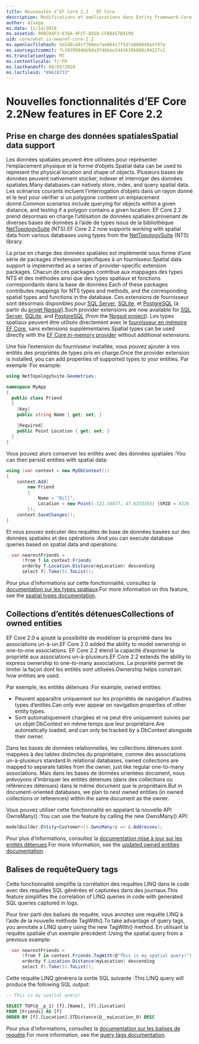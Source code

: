```yaml
---
title: Nouveautés d’EF Core 2.2 - EF Core
description: Modifications et améliorations dans Entity Framework Core 2,2
author: divega
ms.date: 11/14/2018
ms.assetid: 998C04F3-676A-4FCF-8450-CFB0457B4198
uid: core/what-is-new/ef-core-2.2
ms.openlocfilehash: 5d248c4dcf760ee7ae86417f5d7a000848a4f97e
ms.sourcegitcommit: 7c3939504bb9da3f46bea3443638b808c04227c2
ms.translationtype: MT
ms.contentlocale: fr-FR
ms.lasthandoff: 09/09/2020
ms.locfileid: "89618733"
---
```

# <a name="new-features-in-ef-core-22"></a><span data-ttu-id="06d3b-103">Nouvelles fonctionnalités d’EF Core 2.2</span><span class="sxs-lookup"><span data-stu-id="06d3b-103">New features in EF Core 2.2</span></span>

## <a name="spatial-data-support"></a><span data-ttu-id="06d3b-104">Prise en charge des données spatiales</span><span class="sxs-lookup"><span data-stu-id="06d3b-104">Spatial data support</span></span>

<span data-ttu-id="06d3b-105">Les données spatiales peuvent être utilisées pour représenter l’emplacement physique et la forme d’objets.</span><span class="sxs-lookup"><span data-stu-id="06d3b-105">Spatial data can be used to represent the physical location and shape of objects.</span></span>
<span data-ttu-id="06d3b-106">Plusieurs bases de données peuvent nativement stocker, indexer et interroger des données spatiales.</span><span class="sxs-lookup"><span data-stu-id="06d3b-106">Many databases can natively store, index, and query spatial data.</span></span>
<span data-ttu-id="06d3b-107">Les scénarios courants incluent l’interrogation d’objets dans un rayon donné et le test pour vérifier si un polygone contient un emplacement donné.</span><span class="sxs-lookup"><span data-stu-id="06d3b-107">Common scenarios include querying for objects within a given distance, and testing if a polygon contains a given location.</span></span>
<span data-ttu-id="06d3b-108">EF Core 2.2 prend désormais en charge l’utilisation de données spatiales provenant de diverses bases de données à l’aide de types issus de la bibliothèque [NetTopologySuite](https://github.com/NetTopologySuite/NetTopologySuite) (NTS).</span><span class="sxs-lookup"><span data-stu-id="06d3b-108">EF Core 2.2 now supports working with spatial data from various databases using types from the [NetTopologySuite](https://github.com/NetTopologySuite/NetTopologySuite) (NTS) library.</span></span>

<span data-ttu-id="06d3b-109">La prise en charge des données spatiales est implémenté sous forme d’une série de packages d’extension spécifiques à un fournisseur.</span><span class="sxs-lookup"><span data-stu-id="06d3b-109">Spatial data support is implemented as a series of provider-specific extension packages.</span></span>
<span data-ttu-id="06d3b-110">Chacun de ces packages contribue aux mappages des types NTS et des méthodes ainsi que des types spatiaux et fonctions correspondants dans la base de données.</span><span class="sxs-lookup"><span data-stu-id="06d3b-110">Each of these packages contributes mappings for NTS types and methods, and the corresponding spatial types and functions in the database.</span></span>
<span data-ttu-id="06d3b-111">Ces extensions de fournisseur sont désormais disponibles pour [SQL Server](https://www.nuget.org/packages/Microsoft.EntityFrameworkCore.SqlServer.NetTopologySuite/), [SQLite](https://www.nuget.org/packages/Microsoft.EntityFrameworkCore.Sqlite.NetTopologySuite/), et [PostgreSQL](https://www.nuget.org/packages/Npgsql.EntityFrameworkCore.PostgreSQL.NetTopologySuite/) (à partir du [projet Npgsql](https://www.npgsql.org/)).</span><span class="sxs-lookup"><span data-stu-id="06d3b-111">Such provider extensions are now available for [SQL Server](https://www.nuget.org/packages/Microsoft.EntityFrameworkCore.SqlServer.NetTopologySuite/), [SQLite](https://www.nuget.org/packages/Microsoft.EntityFrameworkCore.Sqlite.NetTopologySuite/), and [PostgreSQL](https://www.nuget.org/packages/Npgsql.EntityFrameworkCore.PostgreSQL.NetTopologySuite/) (from the [Npgsql project](https://www.npgsql.org/)).</span></span>
<span data-ttu-id="06d3b-112">Les types spatiaux peuvent être utilisés directement avec le [fournisseur en mémoire EF Core](xref:core/providers/in-memory/index), sans extensions supplémentaires.</span><span class="sxs-lookup"><span data-stu-id="06d3b-112">Spatial types can be used directly with the [EF Core in-memory provider](xref:core/providers/in-memory/index) without additional extensions.</span></span>

<span data-ttu-id="06d3b-113">Une fois l’extension du fournisseur installée, vous pouvez ajouter à vos entités des propriétés de types pris en charge.</span><span class="sxs-lookup"><span data-stu-id="06d3b-113">Once the provider extension is installed, you can add properties of supported types to your entities.</span></span> <span data-ttu-id="06d3b-114">Par exemple :</span><span class="sxs-lookup"><span data-stu-id="06d3b-114">For example:</span></span>

``` csharp
using NetTopologySuite.Geometries;

namespace MyApp
{
  public class Friend
  {
    [Key]
    public string Name { get; set; }
  
    [Required]
    public Point Location { get; set; }
  }
}
```

<span data-ttu-id="06d3b-115">Vous pouvez alors conserver les entités avec des données spatiales :</span><span class="sxs-lookup"><span data-stu-id="06d3b-115">You can then persist entities with spatial data:</span></span>

``` csharp
using (var context = new MyDbContext())
{
    context.Add(
        new Friend
        {
            Name = "Bill",
            Location = new Point(-122.34877, 47.6233355) {SRID = 4326 }
        });
    context.SaveChanges();
}
```

<span data-ttu-id="06d3b-116">Et vous pouvez exécuter des requêtes de base de données basées sur des données spatiales et des opérations :</span><span class="sxs-lookup"><span data-stu-id="06d3b-116">And you can execute database queries based on spatial data and operations:</span></span>

``` csharp
  var nearestFriends =
      (from f in context.Friends
      orderby f.Location.Distance(myLocation) descending
      select f).Take(5).ToList();
```

<span data-ttu-id="06d3b-117">Pour plus d’informations sur cette fonctionnalité, consultez la [documentation sur les types spatiaux](xref:core/modeling/spatial).</span><span class="sxs-lookup"><span data-stu-id="06d3b-117">For more information on this feature, see the [spatial types documentation](xref:core/modeling/spatial).</span></span>

## <a name="collections-of-owned-entities"></a><span data-ttu-id="06d3b-118">Collections d’entités détenues</span><span class="sxs-lookup"><span data-stu-id="06d3b-118">Collections of owned entities</span></span>

<span data-ttu-id="06d3b-119">EF Core 2.0 a ajouté la possibilité de modéliser la propriété dans les associations un-à-un.</span><span class="sxs-lookup"><span data-stu-id="06d3b-119">EF Core 2.0 added the ability to model ownership in one-to-one associations.</span></span>
<span data-ttu-id="06d3b-120">EF Core 2.2 étend la capacité d’exprimer la propriété aux associations un-à-plusieurs.</span><span class="sxs-lookup"><span data-stu-id="06d3b-120">EF Core 2.2 extends the ability to express ownership to one-to-many associations.</span></span>
<span data-ttu-id="06d3b-121">La propriété permet de limiter la façon dont les entités sont utilisées.</span><span class="sxs-lookup"><span data-stu-id="06d3b-121">Ownership helps constrain how entities are used.</span></span>

<span data-ttu-id="06d3b-122">Par exemple, les entités détenues :</span><span class="sxs-lookup"><span data-stu-id="06d3b-122">For example, owned entities:</span></span>

- <span data-ttu-id="06d3b-123">Peuvent apparaître uniquement sur les propriétés de navigation d’autres types d’entités.</span><span class="sxs-lookup"><span data-stu-id="06d3b-123">Can only ever appear on navigation properties of other entity types.</span></span>
- <span data-ttu-id="06d3b-124">Sont automatiquement chargées et ne peut être uniquement suivies par un objet DbContext en même temps que leur propriétaire.</span><span class="sxs-lookup"><span data-stu-id="06d3b-124">Are automatically loaded, and can only be tracked by a DbContext alongside their owner.</span></span>

<span data-ttu-id="06d3b-125">Dans les bases de données relationnelles, les collections détenues sont mappées à des tables distinctes du propriétaire, comme des associations un-à-plusieurs standard.</span><span class="sxs-lookup"><span data-stu-id="06d3b-125">In relational databases, owned collections are mapped to separate tables from the owner, just like regular one-to-many associations.</span></span>
<span data-ttu-id="06d3b-126">Mais dans les bases de données orientées document, nous prévoyons d’imbriquer les entités détenues (dans des collections ou références détenues) dans le même document que le propriétaire.</span><span class="sxs-lookup"><span data-stu-id="06d3b-126">But in document-oriented databases, we plan to nest owned entities (in owned collections or references) within the same document as the owner.</span></span>

<span data-ttu-id="06d3b-127">Vous pouvez utiliser cette fonctionnalité en appelant la nouvelle API OwnsMany() :</span><span class="sxs-lookup"><span data-stu-id="06d3b-127">You can use the feature by calling the new OwnsMany() API:</span></span>

``` csharp
modelBuilder.Entity<Customer>().OwnsMany(c => c.Addresses);
```

<span data-ttu-id="06d3b-128">Pour plus d’informations, consultez la [documentation mise à jour sur les entités détenues](xref:core/modeling/owned-entities#collections-of-owned-types).</span><span class="sxs-lookup"><span data-stu-id="06d3b-128">For more information, see the [updated owned entities documentation](xref:core/modeling/owned-entities#collections-of-owned-types).</span></span>

## <a name="query-tags"></a><span data-ttu-id="06d3b-129">Balises de requête</span><span class="sxs-lookup"><span data-stu-id="06d3b-129">Query tags</span></span>

<span data-ttu-id="06d3b-130">Cette fonctionnalité simplifie la corrélation des requêtes LINQ dans le code avec des requêtes SQL générées et capturées dans des journaux.</span><span class="sxs-lookup"><span data-stu-id="06d3b-130">This feature simplifies the correlation of LINQ queries in code with generated SQL queries captured in logs.</span></span>

<span data-ttu-id="06d3b-131">Pour tirer parti des balises de requête, vous annotez une requête LINQ à l’aide de la nouvelle méthode TagWith().</span><span class="sxs-lookup"><span data-stu-id="06d3b-131">To take advantage of query tags, you annotate a LINQ query using the new TagWith() method.</span></span>
<span data-ttu-id="06d3b-132">En utilisant la requête spatiale d’un exemple précédent :</span><span class="sxs-lookup"><span data-stu-id="06d3b-132">Using the spatial query from a previous example:</span></span>

``` csharp
  var nearestFriends =
      (from f in context.Friends.TagWith(@"This is my spatial query!")
      orderby f.Location.Distance(myLocation) descending
      select f).Take(5).ToList();
```

<span data-ttu-id="06d3b-133">Cette requête LINQ générera la sortie SQL suivante :</span><span class="sxs-lookup"><span data-stu-id="06d3b-133">This LINQ query will produce the following SQL output:</span></span>

``` sql
-- This is my spatial query!

SELECT TOP(@__p_1) [f].[Name], [f].[Location]
FROM [Friends] AS [f]
ORDER BY [f].[Location].STDistance(@__myLocation_0) DESC
```

<span data-ttu-id="06d3b-134">Pour plus d’informations, consultez la [documentation sur les balises de requête](xref:core/querying/tags).</span><span class="sxs-lookup"><span data-stu-id="06d3b-134">For more information, see the [query tags documentation](xref:core/querying/tags).</span></span>
